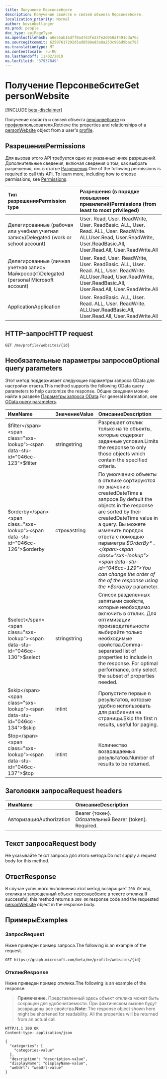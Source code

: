 ```yaml
---
title: Получение Персонвебсите
description: Получение свойств и связей объекта Персонвебсите.
localization_priority: Normal
author: kevinbellinger
ms.prod: people
doc_type: apiPageType
ms.openlocfilehash: a0e55ab15dff9a47d3fe23fe2d050af491cda70c
ms.sourcegitcommit: 62507617292d5ad8598e83a8a253c986d9bac787
ms.translationtype: MT
ms.contentlocale: ru-RU
ms.lasthandoff: 11/02/2019
ms.locfileid: "37937849"
---
```

# <a name="get-personwebsite"></a><span data-ttu-id="046cc-103">Получение Персонвебсите</span><span class="sxs-lookup"><span data-stu-id="046cc-103">Get personWebsite</span></span>

[!INCLUDE [beta-disclaimer](../../includes/beta-disclaimer.md)]

<span data-ttu-id="046cc-104">Получение свойств и связей объекта [персонвебсите](../resources/personwebsite.md) из [профиля](../resources/profile.md)пользователя.</span><span class="sxs-lookup"><span data-stu-id="046cc-104">Retrieve the properties and relationships of a [personWebsite](../resources/personwebsite.md) object from a user's [profile](../resources/profile.md).</span></span>

## <a name="permissions"></a><span data-ttu-id="046cc-105">Разрешения</span><span class="sxs-lookup"><span data-stu-id="046cc-105">Permissions</span></span>

<span data-ttu-id="046cc-p101">Для вызова этого API требуется одно из указанных ниже разрешений. Дополнительные сведения, включая сведения о том, как выбрать разрешения, см. в статье [Разрешения](/graph/permissions-reference).</span><span class="sxs-lookup"><span data-stu-id="046cc-p101">One of the following permissions is required to call this API. To learn more, including how to choose permissions, see [Permissions](/graph/permissions-reference).</span></span>

| <span data-ttu-id="046cc-108">Тип разрешения</span><span class="sxs-lookup"><span data-stu-id="046cc-108">Permission type</span></span>                        | <span data-ttu-id="046cc-109">Разрешения (в порядке повышения привилегий)</span><span class="sxs-lookup"><span data-stu-id="046cc-109">Permissions (from least to most privileged)</span></span>                                      |
|:---------------------------------------|:---------------------------------------------------------------------------------|
| <span data-ttu-id="046cc-110">Делегированные (рабочая или учебная учетная запись)</span><span class="sxs-lookup"><span data-stu-id="046cc-110">Delegated (work or school account)</span></span>     | <span data-ttu-id="046cc-111">User. Read, User. ReadWrite, User. ReadBasic. ALL, User. Read. ALL, User. ReadWrite. ALL</span><span class="sxs-lookup"><span data-stu-id="046cc-111">User.Read, User.ReadWrite, User.ReadBasic.All, User.Read.All, User.ReadWrite.All</span></span> |
| <span data-ttu-id="046cc-112">Делегированные (личная учетная запись Майкрософт)</span><span class="sxs-lookup"><span data-stu-id="046cc-112">Delegated (personal Microsoft account)</span></span> | <span data-ttu-id="046cc-113">User. Read, User. ReadWrite, User. ReadBasic. ALL, User. Read. ALL, User. ReadWrite. ALL</span><span class="sxs-lookup"><span data-stu-id="046cc-113">User.Read, User.ReadWrite, User.ReadBasic.All, User.Read.All, User.ReadWrite.All</span></span> |
| <span data-ttu-id="046cc-114">Application</span><span class="sxs-lookup"><span data-stu-id="046cc-114">Application</span></span>                            | <span data-ttu-id="046cc-115">User. ReadBasic. ALL, User. Read. ALL, User. ReadWrite. ALL</span><span class="sxs-lookup"><span data-stu-id="046cc-115">User.ReadBasic.All, User.Read.All, User.ReadWrite.All</span></span>                            |

## <a name="http-request"></a><span data-ttu-id="046cc-116">HTTP-запрос</span><span class="sxs-lookup"><span data-stu-id="046cc-116">HTTP request</span></span>

<!-- { "blockType": "ignored" } -->

```http
GET /me/profile/websites/{id}
```

## <a name="optional-query-parameters"></a><span data-ttu-id="046cc-117">Необязательные параметры запросов</span><span class="sxs-lookup"><span data-stu-id="046cc-117">Optional query parameters</span></span>

<span data-ttu-id="046cc-118">Этот метод поддерживает следующие параметры запроса OData для настройки ответа.</span><span class="sxs-lookup"><span data-stu-id="046cc-118">This method supports the following OData query parameters to help customize the response.</span></span> <span data-ttu-id="046cc-119">Общие сведения можно найти в разделе [Параметры запроса OData](/graph/query-parameters).</span><span class="sxs-lookup"><span data-stu-id="046cc-119">For general information, see [OData query parameters](/graph/query-parameters).</span></span>

|<span data-ttu-id="046cc-120">Имя</span><span class="sxs-lookup"><span data-stu-id="046cc-120">Name</span></span>            |<span data-ttu-id="046cc-121">Значение</span><span class="sxs-lookup"><span data-stu-id="046cc-121">Value</span></span>    |<span data-ttu-id="046cc-122">Описание</span><span class="sxs-lookup"><span data-stu-id="046cc-122">Description</span></span>                                                                                                                                                                 |
|:---------------|:--------|:---------------------------------------------------------------------------------------------------------------------------------------------------------------------------|
|<span data-ttu-id="046cc-123">$filter</span><span class="sxs-lookup"><span data-stu-id="046cc-123">$filter</span></span>         |<span data-ttu-id="046cc-124">string</span><span class="sxs-lookup"><span data-stu-id="046cc-124">string</span></span>   |<span data-ttu-id="046cc-125">Разрешает отклик только на те объекты, которые содержат заданные условия.</span><span class="sxs-lookup"><span data-stu-id="046cc-125">Limits the response to only those objects which contain the specified criteria.</span></span>                                                                                             |
|<span data-ttu-id="046cc-126">$orderby</span><span class="sxs-lookup"><span data-stu-id="046cc-126">$orderby</span></span>        |<span data-ttu-id="046cc-127">строка</span><span class="sxs-lookup"><span data-stu-id="046cc-127">string</span></span>   |<span data-ttu-id="046cc-128">По умолчанию объекты в отклике сортируются по значению createdDateTime в запросе.</span><span class="sxs-lookup"><span data-stu-id="046cc-128">By default the objects in the response are sorted by their createdDateTime value in a query.</span></span> <span data-ttu-id="046cc-129">Вы можете изменить порядок ответа с помощью параметра *$OrderBy* .</span><span class="sxs-lookup"><span data-stu-id="046cc-129">You can change the order of the of the response using the *$orderby* parameter.</span></span>|
|<span data-ttu-id="046cc-130">$select</span><span class="sxs-lookup"><span data-stu-id="046cc-130">$select</span></span>         |<span data-ttu-id="046cc-131">string</span><span class="sxs-lookup"><span data-stu-id="046cc-131">string</span></span>   |<span data-ttu-id="046cc-p104">Список разделенных запятыми свойств, которые необходимо включить в отклик. Для оптимизации производительности выбирайте только необходимые свойства.</span><span class="sxs-lookup"><span data-stu-id="046cc-p104">Comma-separated list of properties to include in the response. For optimal performance, only select the subset of properties needed.</span></span>                                        |
|<span data-ttu-id="046cc-134">$skip</span><span class="sxs-lookup"><span data-stu-id="046cc-134">$skip</span></span>           |<span data-ttu-id="046cc-135">int</span><span class="sxs-lookup"><span data-stu-id="046cc-135">int</span></span>      |<span data-ttu-id="046cc-136">Пропустите первые n результатов, которые удобно использовать для разбиения на страницы.</span><span class="sxs-lookup"><span data-stu-id="046cc-136">Skip the first n results, useful for paging.</span></span>                                                                                                                                |
|<span data-ttu-id="046cc-137">$top</span><span class="sxs-lookup"><span data-stu-id="046cc-137">$top</span></span>            |<span data-ttu-id="046cc-138">int</span><span class="sxs-lookup"><span data-stu-id="046cc-138">int</span></span>      |<span data-ttu-id="046cc-139">Количество возвращаемых результатов.</span><span class="sxs-lookup"><span data-stu-id="046cc-139">Number of results to be returned.</span></span>                                                                                                                                           |

## <a name="request-headers"></a><span data-ttu-id="046cc-140">Заголовки запроса</span><span class="sxs-lookup"><span data-stu-id="046cc-140">Request headers</span></span>

| <span data-ttu-id="046cc-141">Имя</span><span class="sxs-lookup"><span data-stu-id="046cc-141">Name</span></span>           |<span data-ttu-id="046cc-142">Описание</span><span class="sxs-lookup"><span data-stu-id="046cc-142">Description</span></span>                  |
|:---------------|:----------------------------|
| <span data-ttu-id="046cc-143">Авторизация</span><span class="sxs-lookup"><span data-stu-id="046cc-143">Authorization</span></span>  | <span data-ttu-id="046cc-p105">Bearer {токен}. Обязательный.</span><span class="sxs-lookup"><span data-stu-id="046cc-p105">Bearer {token}. Required.</span></span>   |

## <a name="request-body"></a><span data-ttu-id="046cc-146">Текст запроса</span><span class="sxs-lookup"><span data-stu-id="046cc-146">Request body</span></span>

<span data-ttu-id="046cc-147">Не указывайте текст запроса для этого метода.</span><span class="sxs-lookup"><span data-stu-id="046cc-147">Do not supply a request body for this method.</span></span>

## <a name="response"></a><span data-ttu-id="046cc-148">Ответ</span><span class="sxs-lookup"><span data-stu-id="046cc-148">Response</span></span>

<span data-ttu-id="046cc-149">В случае успешного выполнения этот метод возвращает `200 OK` код отклика и запрошенный объект [персонвебсите](../resources/personwebsite.md) в тексте отклика.</span><span class="sxs-lookup"><span data-stu-id="046cc-149">If successful, this method returns a `200 OK` response code and the requested [personWebsite](../resources/personwebsite.md) object in the response body.</span></span>

## <a name="examples"></a><span data-ttu-id="046cc-150">Примеры</span><span class="sxs-lookup"><span data-stu-id="046cc-150">Examples</span></span>

### <a name="request"></a><span data-ttu-id="046cc-151">Запрос</span><span class="sxs-lookup"><span data-stu-id="046cc-151">Request</span></span>

<span data-ttu-id="046cc-152">Ниже приведен пример запроса.</span><span class="sxs-lookup"><span data-stu-id="046cc-152">The following is an example of the request.</span></span>
<!-- {
  "blockType": "request",
  "name": "get_personwebsite"
}-->

```http
GET https://graph.microsoft.com/beta/me/profile/websites/{id}
```

### <a name="response"></a><span data-ttu-id="046cc-153">Отклик</span><span class="sxs-lookup"><span data-stu-id="046cc-153">Response</span></span>

<span data-ttu-id="046cc-154">Ниже приведен пример отклика.</span><span class="sxs-lookup"><span data-stu-id="046cc-154">The following is an example of the response.</span></span>

> <span data-ttu-id="046cc-p106">**Примечание.** Представленный здесь объект отклика может быть сокращен для удобочитаемости. При фактическом вызове будут возвращены все свойства.</span><span class="sxs-lookup"><span data-stu-id="046cc-p106">**Note:** The response object shown here might be shortened for readability. All the properties will be returned from an actual call.</span></span>

<!-- {
  "blockType": "response",
  "truncated": true,
  "@odata.type": "microsoft.graph.personWebsite"
} -->

```http
HTTP/1.1 200 OK
Content-type: application/json

{
  "categories": [
    "categories-value"
  ],
  "description": "description-value",
  "displayName": "displayName-value",
  "webUrl": "webUrl-value"
}
```

<!-- uuid: 16cd6b66-4b1a-43a1-adaf-3a886856ed98
2019-02-04 14:57:30 UTC -->
<!-- {
  "type": "#page.annotation",
  "description": "Get personWebsite",
  "keywords": "",
  "section": "documentation",
  "tocPath": ""
}-->
